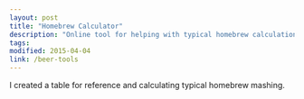```yaml
---
layout: post
title: "Homebrew Calculator"
description: "Online tool for helping with typical homebrew calculations"
tags: 
modified: 2015-04-04
link: /beer-tools
---
```


I created a table for reference and calculating typical homebrew mashing.